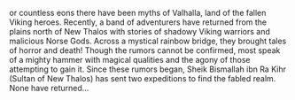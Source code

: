 or countless eons there have been myths of Valhalla, land of the fallen Viking heroes. Recently, a band of adventurers have returned from the plains north of New Thalos with stories of shadowy Viking warriors and malicious Norse Gods. Across a mystical rainbow bridge, they brought tales of horror and death! Though the rumors cannot be confirmed, most speak of a mighty hammer with magical qualities and the agony of those attempting to gain it. Since these rumors began, Sheik Bismallah ibn Ra Kihr (Sultan of New Thalos) has sent two expeditions to find the fabled realm. None have returned...
